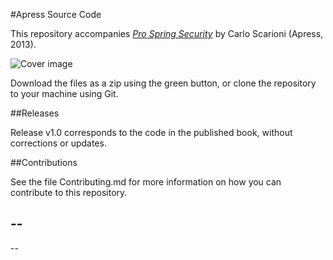 #Apress Source Code

This repository accompanies [*Pro Spring Security*](http://www.apress.com/9781430248187) by Carlo  Scarioni (Apress, 2013).

![Cover image](9781430248187.jpg)

Download the files as a zip using the green button, or clone the repository to your machine using Git.

##Releases

Release v1.0 corresponds to the code in the published book, without corrections or updates.

##Contributions

See the file Contributing.md for more information on how you can contribute to this repository.


--
--
--